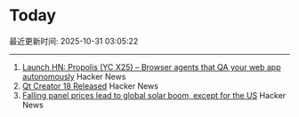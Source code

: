 # Today

最近更新时间: 2025-10-31 03:05:22

--- 
1. [Launch HN: Propolis (YC X25) – Browser agents that QA your web app autonomously](https://app.propolis.tech/#/launch) Hacker News
2. [Qt Creator 18 Released](https://www.qt.io/blog/qt-creator-18-released) Hacker News
3. [Falling panel prices lead to global solar boom, except for the US](https://arstechnica.com/science/2025/10/theres-a-global-boom-in-solar-except-in-the-united-states/) Hacker News
